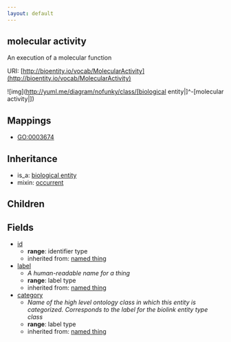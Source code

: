 ```yaml
---
layout: default
---
```


## molecular activity


An execution of a molecular function

URI: [http://bioentity.io/vocab/MolecularActivity](http://bioentity.io/vocab/MolecularActivity)


![img](http://yuml.me/diagram/nofunky/class/[biological entity|]^-[molecular activity|])
## Mappings

 * [GO:0003674](http://purl.obolibrary.org/obo/GO_0003674)

## Inheritance

 *  is_a: [biological entity](BiologicalEntity.html)
 *  mixin: [occurrent](Occurrent.html)

## Children



## Fields

 * [id](id.html)
    * __range__: identifier type
    * inherited from: [named thing](NamedThing.html)
 * [label](label.html)
    * _A human-readable name for a thing_
    * __range__: label type
    * inherited from: [named thing](NamedThing.html)
 * [category](category.html)
    * _Name of the high level ontology class in which this entity is categorized. Corresponds to the label for the biolink entity type class_
    * __range__: label type
    * inherited from: [named thing](NamedThing.html)
